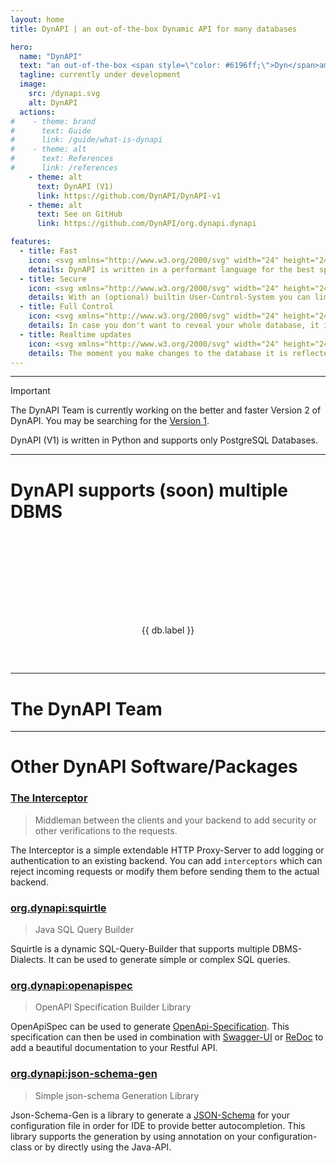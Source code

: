 ```yaml
---
layout: home
title: DynAPI | an out-of-the-box Dynamic API for many databases

hero:
  name: "DynAPI"
  text: "an out-of-the-box <span style=\"color: #6196ff;\">Dyn</span>amic <span style=\"color: #6196ff\">API</span><br>for many databases"
  tagline: currently under development
  image:
    src: /dynapi.svg
    alt: DynAPI
  actions:
#    - theme: brand
#      text: Guide
#      link: /guide/what-is-dynapi
#    - theme: alt
#      text: References
#      link: /references
    - theme: alt
      text: DynAPI (V1)
      link: https://github.com/DynAPI/DynAPI-v1
    - theme: alt
      text: See on GitHub
      link: https://github.com/DynAPI/org.dynapi.dynapi

features:
  - title: Fast
    icon: <svg xmlns="http://www.w3.org/2000/svg" width="24" height="24" viewBox="0 0 24 24" fill="none" stroke="currentColor" stroke-width="2" stroke-linecap="round" stroke-linejoin="round" class="lucide lucide-gauge"><path d="m12 14 4-4"/><path d="M3.34 19a10 10 0 1 1 17.32 0"/></svg>
    details: DynAPI is written in a performant language for the best speed. Additionally, DynAPI doesn't require any complex ORM and archives with this quick response times.
  - title: Secure
    icon: <svg xmlns="http://www.w3.org/2000/svg" width="24" height="24" viewBox="0 0 24 24" fill="none" stroke="currentColor" stroke-width="2" stroke-linecap="round" stroke-linejoin="round" class="lucide lucide-shield"><path d="M20 13c0 5-3.5 7.5-7.66 8.95a1 1 0 0 1-.67-.01C7.5 20.5 4 18 4 13V6a1 1 0 0 1 1-1c2 0 4.5-1.2 6.24-2.72a1.17 1.17 0 0 1 1.52 0C14.51 3.81 17 5 19 5a1 1 0 0 1 1 1z"/></svg>
    details: With an (optional) builtin User-Control-System you can limit the access to your data or make it publicly available.
  - title: Full Control
    icon: <svg xmlns="http://www.w3.org/2000/svg" width="24" height="24" viewBox="0 0 24 24" fill="none" stroke="currentColor" stroke-width="2" stroke-linecap="round" stroke-linejoin="round" class="lucide lucide-settings-2"><path d="M20 7h-9"/><path d="M14 17H5"/><circle cx="17" cy="17" r="3"/><circle cx="7" cy="7" r="3"/></svg>
    details: In case you don't want to reveal your whole database, it is possible to configure which parts are available. This can be combined with the User-Control-System.
  - title: Realtime updates
    icon: <svg xmlns="http://www.w3.org/2000/svg" width="24" height="24" viewBox="0 0 24 24" fill="none" stroke="currentColor" stroke-width="2" stroke-linecap="round" stroke-linejoin="round" class="lucide lucide-database-backup"><ellipse cx="12" cy="5" rx="9" ry="3"/><path d="M3 12a9 3 0 0 0 5 2.69"/><path d="M21 9.3V5"/><path d="M3 5v14a9 3 0 0 0 6.47 2.88"/><path d="M12 12v4h4"/><path d="M13 20a5 5 0 0 0 9-3 4.5 4.5 0 0 0-4.5-4.5c-1.33 0-2.54.54-3.41 1.41L12 16"/></svg>
    details: The moment you make changes to the database it is reflected in the API. No need to restart the Server or wait ages for it to synchronise.
---
```


<script setup>
import { withBase } from "vitepress";
import { VPTeamMembers } from 'vitepress/theme';
import { data as databases } from "/home/playerg9/git/playerg9/orgs/DynAPI/DynAPI.github.io/src/webpage/data/databases.data.ts";
import { data as members } from "/home/playerg9/git/playerg9/orgs/DynAPI/DynAPI.github.io/src/webpage/data/members.data.ts";
</script>

<style>
:root {
  --vp-home-hero-name-color: #6196ff;
 --vp-home-hero-image-background-image: linear-gradient(#6196ff80, #6196ff80);
  --vp-home-hero-image-filter: blur(100px);
}

.vp-doc h1 {
    text-align: center;
}

#dbms-links {
    display: flex;
    justify-content: space-around;
    flex-wrap: wrap;
    padding: 2rem 0;
}
#dbms-links > a {
    text-decoration: none;
    color: var(--vp-c-text-1);
}
#dbms-links > a:hover {
    text-decoration: underline;
}
#dbms-links > a > img {
    height: 100px;
    margin: 0 auto;
    filter: grayscale(100%);
    transition: filter 0.5s ease;
}
#dbms-links > a:hover > img {
    filter: grayscale(0%);
}
</style>

---

> [!IMPORTANT]
> The DynAPI Team is currently working on the better and faster Version 2 of DynAPI.
> You may be searching for the [Version 1](https://github.com/DynAPI/DynAPI).
> 
> DynAPI (V1) is written in Python and supports only PostgreSQL Databases.

---

# DynAPI supports (soon) multiple DBMS

<div id="dbms-links" style="">
    <a v-for="db in databases" :href="db.href">
        <img :alt="db.label" :src="withBase(db.src)" />
        <p style="text-align: center">{{ db.label }}</p>
    </a>
</div>

[//]: # (- Vertica)

<!--

---

# Performance

---

# Security

---

# Realtime Updates

---

# Full Control

-->

---

# The DynAPI Team

<VPTeamMembers size="small" :members="members" />

---

# Other DynAPI Software/Packages

### [The Interceptor](https://github.com/dynapi/interceptor)

> Middleman between the clients and your backend to add security or other verifications to the requests.

The Interceptor is a simple extendable HTTP Proxy-Server to add logging or authentication to an existing backend.
You can add `interceptors` which can reject incoming requests or modify them before sending them to the actual backend.

### [org.dynapi:squirtle](https://github.com/dynapi/org.dynapi.squirtle)

> Java SQL Query Builder

Squirtle is a dynamic SQL-Query-Builder that supports multiple DBMS-Dialects.
It can be used to generate simple or complex SQL queries.

### [org.dynapi:openapispec](https://github.com/dynapi/org.dynapi.openapispec)

> OpenAPI Specification Builder Library

OpenApiSpec can be used to generate [OpenApi-Specification](https://swagger.io/specification/).
This specification can then be used in combination with [Swagger-UI](https://swagger.io/tools/swagger-ui/) or [ReDoc](https://redocly.com/) to add a beautiful documentation to your Restful API.

### [org.dynapi:json-schema-gen](https://github.com/dynapi/org.dynapi.json-schema-gen)

> Simple json-schema Generation Library

Json-Schema-Gen is a library to generate a [JSON-Schema](https://json-schema.org/) for your configuration file in order for IDE to provide better autocompletion.
This library supports the generation by using annotation on your configuration-class or by directly using the Java-API.
